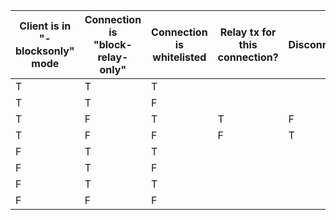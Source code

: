 | Client is in<br> "-blocksonly" mode | Connection is <br>"block-relay-only" | Connection is <br>whitelisted | Relay tx for <br>this connection? | Disconnect? | Tested? |
|-------------------------------------|--------------------------------------|-------------------------------|-----------------------------------|-------------|---------|
| T                                   | T                                    | T                             |                                   |             |         |
| T                                   | T                                    | F                             |                                   |             |         |
| T                                   | F                                    | T                             | T                                 | F           | T       |
| T                                   | F                                    | F                             | F                                 | T           | T       |
| F                                   | T                                    | T                             |                                   |             |         |
| F                                   | T                                    | F                             |                                   |             |         |
| F                                   | T                                    | T                             |                                   |             |         |
| F                                   | F                                    | F                             |                                   |             |         |